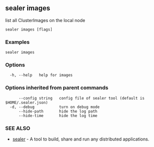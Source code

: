 ## sealer images

list all ClusterImages on the local node

```
sealer images [flags]
```

### Examples

```
sealer images
```

### Options

```
  -h, --help   help for images
```

### Options inherited from parent commands

```
      --config string   config file of sealer tool (default is $HOME/.sealer.json)
  -d, --debug           turn on debug mode
      --hide-path       hide the log path
      --hide-time       hide the log time
```

### SEE ALSO

* [sealer](sealer.md)	 - A tool to build, share and run any distributed applications.

